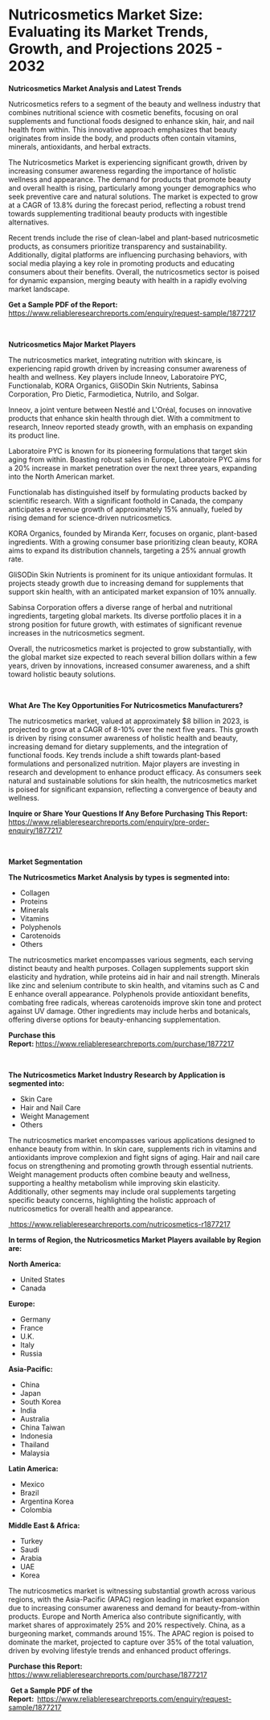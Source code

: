 <p><h1>Nutricosmetics Market Size: Evaluating its Market Trends, Growth, and Projections 2025 - 2032</h1></p><p><strong>Nutricosmetics Market Analysis and Latest Trends</strong></p>
<p><p>Nutricosmetics refers to a segment of the beauty and wellness industry that combines nutritional science with cosmetic benefits, focusing on oral supplements and functional foods designed to enhance skin, hair, and nail health from within. This innovative approach emphasizes that beauty originates from inside the body, and products often contain vitamins, minerals, antioxidants, and herbal extracts.</p><p>The Nutricosmetics Market is experiencing significant growth, driven by increasing consumer awareness regarding the importance of holistic wellness and appearance. The demand for products that promote beauty and overall health is rising, particularly among younger demographics who seek preventive care and natural solutions. The market is expected to grow at a CAGR of 13.8% during the forecast period, reflecting a robust trend towards supplementing traditional beauty products with ingestible alternatives.</p><p>Recent trends include the rise of clean-label and plant-based nutricosmetic products, as consumers prioritize transparency and sustainability. Additionally, digital platforms are influencing purchasing behaviors, with social media playing a key role in promoting products and educating consumers about their benefits. Overall, the nutricosmetics sector is poised for dynamic expansion, merging beauty with health in a rapidly evolving market landscape.</p></p>
<p><strong>Get a Sample PDF of the Report:&nbsp;</strong> <a href="https://www.reliableresearchreports.com/enquiry/request-sample/1877217?utm_campaign=2287&utm_medium=2&utm_source=Github&utm_content=ia&utm_term=19042025&utm_id=nutricosmetics">https://www.reliableresearchreports.com/enquiry/request-sample/1877217</a></p>
<p>&nbsp;</p>
<p><strong>Nutricosmetics Major Market Players</strong></p>
<p><p>The nutricosmetics market, integrating nutrition with skincare, is experiencing rapid growth driven by increasing consumer awareness of health and wellness. Key players include Inneov, Laboratoire PYC, Functionalab, KORA Organics, GliSODin Skin Nutrients, Sabinsa Corporation, Pro Dietic, Farmodietica, Nutrilo, and Solgar. </p><p>Inneov, a joint venture between Nestlé and L'Oréal, focuses on innovative products that enhance skin health through diet. With a commitment to research, Inneov reported steady growth, with an emphasis on expanding its product line.</p><p>Laboratoire PYC is known for its pioneering formulations that target skin aging from within. Boasting robust sales in Europe, Laboratoire PYC aims for a 20% increase in market penetration over the next three years, expanding into the North American market.</p><p>Functionalab has distinguished itself by formulating products backed by scientific research. With a significant foothold in Canada, the company anticipates a revenue growth of approximately 15% annually, fueled by rising demand for science-driven nutricosmetics.</p><p>KORA Organics, founded by Miranda Kerr, focuses on organic, plant-based ingredients. With a growing consumer base prioritizing clean beauty, KORA aims to expand its distribution channels, targeting a 25% annual growth rate.</p><p>GliSODin Skin Nutrients is prominent for its unique antioxidant formulas. It projects steady growth due to increasing demand for supplements that support skin health, with an anticipated market expansion of 10% annually.</p><p>Sabinsa Corporation offers a diverse range of herbal and nutritional ingredients, targeting global markets. Its diverse portfolio places it in a strong position for future growth, with estimates of significant revenue increases in the nutricosmetics segment.</p><p>Overall, the nutricosmetics market is projected to grow substantially, with the global market size expected to reach several billion dollars within a few years, driven by innovations, increased consumer awareness, and a shift toward holistic beauty solutions.</p></p>
<p>&nbsp;</p>
<p><strong>What Are The Key Opportunities For Nutricosmetics Manufacturers?</strong></p>
<p><p>The nutricosmetics market, valued at approximately $8 billion in 2023, is projected to grow at a CAGR of 8-10% over the next five years. This growth is driven by rising consumer awareness of holistic health and beauty, increasing demand for dietary supplements, and the integration of functional foods. Key trends include a shift towards plant-based formulations and personalized nutrition. Major players are investing in research and development to enhance product efficacy. As consumers seek natural and sustainable solutions for skin health, the nutricosmetics market is poised for significant expansion, reflecting a convergence of beauty and wellness.</p></p>
<p><strong>Inquire or Share Your Questions If Any Before Purchasing This Report:</strong> <a href="https://www.reliableresearchreports.com/enquiry/pre-order-enquiry/1877217?utm_campaign=2287&utm_medium=2&utm_source=Github&utm_content=ia&utm_term=19042025&utm_id=nutricosmetics">https://www.reliableresearchreports.com/enquiry/pre-order-enquiry/1877217</a></p>
<p>&nbsp;</p>
<p><strong>Market Segmentation</strong></p>
<p><strong>The Nutricosmetics Market Analysis by types is segmented into:</strong></p>
<p><ul><li>Collagen</li><li>Proteins</li><li>Minerals</li><li>Vitamins</li><li>Polyphenols</li><li>Carotenoids</li><li>Others</li></ul></p>
<p><p>The nutricosmetics market encompasses various segments, each serving distinct beauty and health purposes. Collagen supplements support skin elasticity and hydration, while proteins aid in hair and nail strength. Minerals like zinc and selenium contribute to skin health, and vitamins such as C and E enhance overall appearance. Polyphenols provide antioxidant benefits, combating free radicals, whereas carotenoids improve skin tone and protect against UV damage. Other ingredients may include herbs and botanicals, offering diverse options for beauty-enhancing supplementation.</p></p>
<p><strong>Purchase this Report:&nbsp;</strong><a href="https://www.reliableresearchreports.com/purchase/1877217?utm_campaign=2287&utm_medium=2&utm_source=Github&utm_content=ia&utm_term=19042025&utm_id=nutricosmetics">https://www.reliableresearchreports.com/purchase/1877217</a></p>
<p>&nbsp;</p>
<p><strong>The Nutricosmetics Market Industry Research by Application is segmented into:</strong></p>
<p><ul><li>Skin Care</li><li>Hair and Nail Care</li><li>Weight Management</li><li>Others</li></ul></p>
<p><p>The nutricosmetics market encompasses various applications designed to enhance beauty from within. In skin care, supplements rich in vitamins and antioxidants improve complexion and fight signs of aging. Hair and nail care focus on strengthening and promoting growth through essential nutrients. Weight management products often combine beauty and wellness, supporting a healthy metabolism while improving skin elasticity. Additionally, other segments may include oral supplements targeting specific beauty concerns, highlighting the holistic approach of nutricosmetics for overall health and appearance.</p></p>
<p><a href="https://www.reliableresearchreports.com/nutricosmetics-r1877217?utm_campaign=2287&utm_medium=2&utm_source=Github&utm_content=ia&utm_term=19042025&utm_id=nutricosmetics">&nbsp;https://www.reliableresearchreports.com/nutricosmetics-r1877217</a></p>
<p><strong>In terms of Region, the Nutricosmetics Market Players available by Region are:</strong></p>
<p>
    <p> <strong> North America: </strong>
        <ul>
            <li>United States</li>
            <li>Canada</li>
        </ul>
        </p> 
    <p> <strong> Europe: </strong>
        <ul>
            <li>Germany</li>
            <li>France</li>
            <li>U.K.</li>
            <li>Italy</li>
            <li>Russia</li>
        </ul>
        </p> 
    <p> <strong> Asia-Pacific: </strong>
        <ul>
            <li>China</li>
            <li>Japan</li>
            <li>South Korea</li>
            <li>India</li>
            <li>Australia</li>
            <li>China Taiwan</li>
            <li>Indonesia</li>
            <li>Thailand</li>
            <li>Malaysia</li>
        </ul>
        </p> 
    <p> <strong> Latin America: </strong>
        <ul>
            <li>Mexico</li>
            <li>Brazil</li>
            <li>Argentina Korea</li>
            <li>Colombia</li>
        </ul>
        </p> 
    <p> <strong> Middle East & Africa: </strong>
        <ul>
            <li>Turkey</li>
            <li>Saudi</li>
            <li>Arabia</li>
            <li>UAE</li>
            <li>Korea</li>
        </ul>
    </p>
    </p>
<p><p>The nutricosmetics market is witnessing substantial growth across various regions, with the Asia-Pacific (APAC) region leading in market expansion due to increasing consumer awareness and demand for beauty-from-within products. Europe and North America also contribute significantly, with market shares of approximately 25% and 20% respectively. China, as a burgeoning market, commands around 15%. The APAC region is poised to dominate the market, projected to capture over 35% of the total valuation, driven by evolving lifestyle trends and enhanced product offerings.</p></p>
<p><strong>Purchase this Report: </strong><a href="https://www.reliableresearchreports.com/purchase/1877217?utm_campaign=2287&utm_medium=2&utm_source=Github&utm_content=ia&utm_term=19042025&utm_id=nutricosmetics">https://www.reliableresearchreports.com/purchase/1877217</a></p>
<p>&nbsp;<strong>Get a Sample PDF of the Report:&nbsp;&nbsp;</strong><a href="https://www.reliableresearchreports.com/enquiry/request-sample/1877217?utm_campaign=2287&utm_medium=2&utm_source=Github&utm_content=ia&utm_term=19042025&utm_id=nutricosmetics">https://www.reliableresearchreports.com/enquiry/request-sample/1877217</a></p>
<p><strong></strong></p>
<p><p></p><p></p><p></p></p>